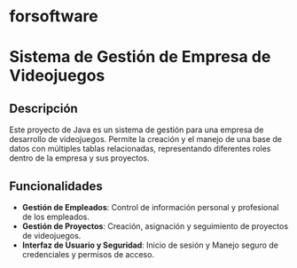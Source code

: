 # forsoftware
# Sistema de Gestión de Empresa de Videojuegos

## Descripción
Este proyecto de Java es un sistema de gestión para una empresa de desarrollo de videojuegos. Permite la creación y el manejo de una base de datos con múltiples tablas relacionadas, representando diferentes roles dentro de la empresa y sus proyectos.

## Funcionalidades
- **Gestión de Empleados**: Control de información personal y profesional de los empleados.
- **Gestión de Proyectos**: Creación, asignación y seguimiento de proyectos de videojuegos.
- **Interfaz de Usuario y Seguridad**: Inicio de sesión y Manejo seguro de credenciales y permisos de acceso.
